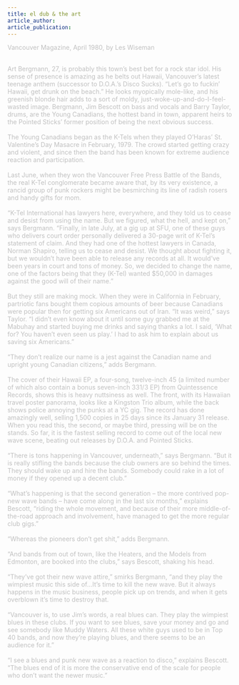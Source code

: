 ```yaml
---
title: el dub & the art
article_author: 
article_publication: 
---
```

<span style="color: #c0c0c0">Vancouver Magazine, April 1980, by Les Wiseman</span><div><span style="color: #c0c0c0">&nbsp;<br />Art Bergmann, 27, is probably this town&rsquo;s best bet for a rock star idol. His sense of presence is amazing as he belts out Hawaii, Vancouver&rsquo;s latest teenage anthem (successor to D.O.A.&rsquo;s Disco Sucks). &ldquo;Let&rsquo;s go to fuckin&rsquo; Hawaii, get drunk on the beach.&rdquo; He looks myopically mole-like, and his greenish blonde hair adds to a sort of moldy, just-woke-up-and-do-I-feel-wasted image. Bergmann, Jim Bescott on bass and vocals and Barry Taylor, drums, are the Young Canadians, the hottest band in town, apparent heirs to the Pointed Sticks&rsquo; former position of being the next obvious success.<br />&nbsp;<br />The Young Canadians began as the K-Tels when they played O&rsquo;Haras&rsquo; St. Valentine&rsquo;s Day Masacre in February, 1979. The crowd started getting crazy and violent, and since then the band has been known for extreme audience reaction and participation.<br />&nbsp;<br />Last June, when they won the Vancouver Free Press Battle of the Bands, the real K-Tel conglomerate became aware that, by its very existence, a rancid group of punk rockers might be besmirching its line of radish rosers and handy gifts for mom.<br />&nbsp;<br />&ldquo;K-Tel International has lawyers here, everywhere, and they told us to cease and desist from using the name. But we figured, what the hell, and kept on,&rdquo; says Bergmann. &ldquo;Finally, in late July, at a gig up at SFU, one of these guys who delivers court order personally delivered a 30-page writ of K-Tel&rsquo;s statement of claim. And they had one of the hottest lawyers in Canada, Norman Shapiro, telling us to cease and desist. We thought about fighting it, but we wouldn&rsquo;t have been able to release any records at all. It would&rsquo;ve been years in court and tons of money. So, we decided to change the name, one of the factors being that they (K-Tel) wanted $50,000 in damages against the good will of their name.&rdquo;<br />&nbsp;<br />But they still are making mock. When they were in California in February, partriotic fans bought them copious amounts of beer because Canadians were popular then for getting six Americans out of Iran. &ldquo;It was weird,&rdquo; says Taylor. &ldquo;I didn&rsquo;t even know about it until some guy grabbed me at the Mabuhay and started buying me drinks and saying thanks a lot. I said, &lsquo;What for? You haven&rsquo;t even seen us play.&rsquo; I had to ask him to explain about us saving six Americans.&rdquo;<br />&nbsp;<br />&ldquo;They don&rsquo;t realize our name is a jest against the Canadian name and upright young Canadian citizens,&rdquo; adds Bergmann.<br />&nbsp;<br />The cover of their Hawaii EP, a four-song, twelve-inch 45 (a limited number of which also contain a bonus seven-inch 331/3 EP) from Quintessence Records, shows this is heavy nuttsiness as well. The front, with its Hawaiian travel poster panorama, looks like a Kingston Trio album, while the back shows police annoying the punks at a YC gig. The record has done amazingly well, selling 1,500 copies in 25 days since its January 31 release. When you read this, the second, or maybe third, pressing will be on the stands. So far, it is the fastest selling record to come out of the local new wave scene, beating out releases by D.O.A. and Pointed Sticks.<br />&nbsp;<br />&ldquo;There is tons happening in Vancouver, underneath,&rdquo; says Bergmann. &ldquo;But it is really stifling the bands because the club owners are so behind the times. They should wake up and hire the bands. Somebody could rake in a lot of money if they opened up a decent club.&rdquo;<br />&nbsp;<br />&ldquo;What&rsquo;s happening is that the second generation &ndash; the more contrived pop-new wave bands &ndash; have come along in the last six months,&rdquo; explains Bescott, &ldquo;riding the whole movement, and because of their more middle-of-the-road approach and involvement, have managed to get the more regular club gigs.&rdquo;<br />&nbsp;<br />&ldquo;Whereas the pioneers don&rsquo;t get shit,&rdquo; adds Bergmann.<br />&nbsp;<br />&ldquo;And bands from out of town, like the Heaters, and the Models from Edmonton, are booked into the clubs,&rdquo; says Bescott, shaking his head.<br />&nbsp;<br />&ldquo;They&rsquo;ve got their new wave attire,&rdquo; smirks Bergmann, &ldquo;and they play the wimpiest music this side of&hellip;It&rsquo;s time to kill the new wave. But it always happens in the music business, people pick up on trends, and when it gets overblown it&rsquo;s time to destroy that.<br />&nbsp;<br />&ldquo;Vancouver is, to use Jim&rsquo;s words, a real blues can. They play the wimpiest blues in these clubs. If you want to see blues, save your money and go and see somebody like Muddy Waters. All these white guys used to be in Top 40 bands, and now they&rsquo;re playing blues, and there seems to be an audience for it.&rdquo;<br />&nbsp;<br />&ldquo;I see a blues and punk new wave as a reaction to disco,&rdquo; explains Bescott. &ldquo;The blues end of it is more the conservative end of the scale for people who don&rsquo;t want the newer music.&rdquo; <br /></span><br /></div>
